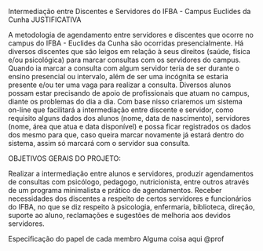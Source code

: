 Intermediação entre Discentes e Servidores do IFBA - Campus Euclides da Cunha 
JUSTIFICATIVA

A metodologia de agendamento entre servidores e discentes que ocorre no campus do IFBA - Euclides da Cunha são ocorridas presencialmente. Há diversos discentes que são leigos em relação à seus direitos (saúde, física e/ou psicológica) para marcar consultas com os servidores do campus. Quando ia marcar a consulta com algum servidor teria de ser durante o ensino presencial ou intervalo, além de ser uma incógnita se estaria presente e/ou ter uma vaga para realizar a consulta. Diversos alunos possam estar precisando de apoio de profissionais que atuam no campus, diante os problemas do dia a dia. Com base nisso criaremos um sistema on-line que facilitará a intermediação entre discente e servidor, como requisito alguns dados dos alunos (nome, data de nascimento), servidores (nome, área que atua e data disponível) e possa ficar registrados os dados dos mesmo para que, caso queira marcar novamente já estará dentro do sistema, assim só marcará com o servidor sua consulta.

OBJETIVOS GERAIS DO PROJETO: 

Realizar a intermediação entre alunos e servidores, produzir agendamentos de consultas com psicólogo, pedagogo, nutricionista, entre outros através de um programa minimalista e prático de agendamentos. Receber necessidades dos discentes a respeito de certos servidores e funcionários do IFBA, no que se diz respeito à psicologia, enfermaria, biblioteca, direção, suporte ao aluno, reclamações e sugestões de melhoria aos devidos servidores.

Especificação do papel de cada membro
Alguma coisa aqui @prof
